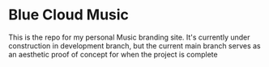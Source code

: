 # Blue Cloud Music

This is the repo for my personal Music branding site. It's currently under construction in development branch, but the current main branch serves as an aesthetic proof of concept for when the project is complete 
